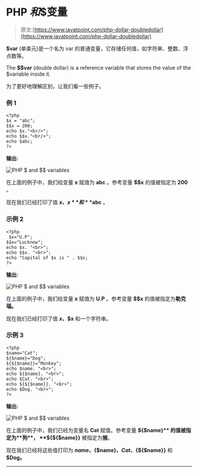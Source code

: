 # PHP $和$$变量

> 原文:[https://www.javatpoint.com/php-dollar-doubledollar](https://www.javatpoint.com/php-dollar-doubledollar)

**$var** (单美元)是一个名为 var 的普通变量，它存储任何值，如字符串、整数、浮点数等。

The **$$var** (double dollar) is a reference variable that stores the value of the $variable inside it.

为了更好地理解区别，让我们看一些例子。

### 例 1

```
<?php
$x = "abc";
$$x = 200;
echo $x."<br/>";
echo $$x."<br/>";
echo $abc;
?>

```

**输出:**

![PHP $ and $$ variables](../Images/7874360a99567c18fc9aca69924d9912.png)

在上面的例子中，我们给变量 **x** 赋值为 **abc** 。参考变量 **$$x** 的值被指定为 **200** 。

现在我们已经打印了值 **$x、$$x** 和 **$abc** 。

### 示例 2

```
<?php
 $x="U.P";
$$x="Lucknow";
echo $x. "<br>";
echo $$x. "<br>";
echo "Capital of $x is " . $$x;
?>

```

**输出:**

![PHP $ and $$ variables](../Images/48b08d5b0404f4e2eff2703e2d15a5d1.png)

在上面的例子中，我们给变量 **x** 赋值为 **U.P** 。参考变量 **$$x** 的值被指定为**勒克瑙。**

现在我们已经打印了值 **$x、$$x** 和一个字符串。

### 示例 3

```
<?php
$name="Cat";
${$name}="Dog";
${${$name}}="Monkey";
echo $name. "<br>";
echo ${$name}. "<br>";
echo $Cat. "<br>";
echo ${${$name}}. "<br>";
echo $Dog. "<br>";
?>

```

**输出:**

![PHP $ and $$ variables](../Images/62d5003fa6fe1606f34ebab6893eea84.png)

在上面的例子中，我们已经为变量名 **Cat** 赋值。参考变量 **${$name}** 的值被指定为**狗**， **${${$name}}** 被指定为**猴**。

现在我们已经将这些值打印为 **$name、${$name}、$Cat、${${$name}}** 和 **$Dog。**

* * *